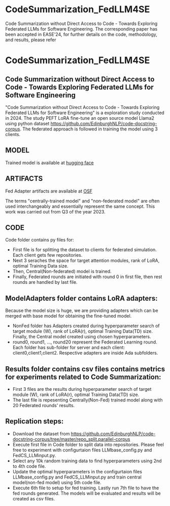 # CodeSummarization_FedLLM4SE
Code Summarization without Direct Access to Code - Towards Exploring Federated LLMs for Software Engineering. The corresponding paper has been accepted in EASE'24, for further details on the code, methodology, and results, please refer <doi>

# **CodeSummarization_FedLLM4SE**

## **Code Summarization without Direct Access to Code - Towards Exploring Federated LLMs for Software Engineering**

"Code Summarization without Direct Access to Code - Towards Exploring Federated LLMs for Software Engineering" is a exploration study conducted in 2024. The study PEFT LoRA fine-tune an open source model Llama2 using python dataset https://github.com/EdinburghNLP/code-docstring-corpus. The federated approach is followed in training the model using 3 clients. 

## **MODEL**
Trained model is available at [hugging face](https://huggingface.co/JahnaviKumar/7BCodeLLama_PyCdSmry_Hetro_Central_LoRA/tree/main)

## **ARTIFACTS**
Fed Adapter artifacts are available at [OSF](https://osf.io/wnq8s/?view_only=c7e2a810bc1e4b5dada5e3336c92da01)

The terms "centrally-trained model" and "non-federated model" are often used interchangeably and essentially represent the same concept. This work was carried out from Q3 of the year 2023.
## **CODE**
Code folder contains py files for:

- First file is for splitting the dataset to clients for federated simulation. Each client gets few repositories.
- Next 3 seraches the space for target attention modules, rank of LoRA, optimal Training Data size.
- Then, Central(Non-federated) model is trained.
- Finally, Federated rounds are initiated with round 0 in first file, then rest rounds are handled by last file.

## **ModelAdapters folder contains LoRA adapters:**
Because the model size is huge, we are providing adapters which can be merged with base model for obtaining the fine-tuned model.

- NonFed folder has Adapters created during hyperparameter search of target module (W), rank of LoRA(r), optimal Training Data(TD) size. Finally, the Central model created using chosen hyperparameters.
- round0, round1, ..., round20 represent the Federated Learning round. Each folder has sub-folder for server and each client: client0,client1,client2. Respective adapters are inside Ada subfolders.

## **Results folder contains csv files contains metrics for experiments related to Code Summarization:**

- First 3 files are the results during hyperparameter search of target module (W), rank of LoRA(r), optimal Training Data(TD) size.
- The last file is repesenting Centrally(Non-Fed) trained model along with 20 Federated rounds' results.

## **Replication steps:**

- Download the dataset from https://github.com/EdinburghNLP/code-docstring-corpus/tree/master/repo_split.parallel-corpus
- Execute first file in Code folder to split data into repositories. Please feel free to experiment with configurtaion files LLMbase_config.py and FedCS_LLMinput.py.
- Select any 10k random training data to find hyperparameters using 2nd to 4th code file.
- Update the optimal hyperparameters in the configurtaion files LLMbase_config.py and FedCS_LLMinput.py and train central model(non-fed model) using 5th code file.
- Execute 6th file to setup for fed training. Lastly run 7th file to have the fed rounds generated. The models will be evaluated and results will be created as csv files.
